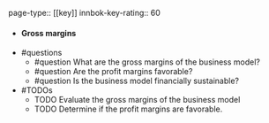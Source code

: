 page-type:: [[key]]
innbok-key-rating:: 60
- #### Gross margins
- #questions
  - #question What are the gross margins of the business model?
  - #question Are the profit margins favorable?
  - #question Is the business model financially sustainable?
- #TODOs
  - TODO Evaluate the gross margins of the business model
  - TODO  Determine if the profit margins are favorable.



